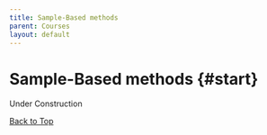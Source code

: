 ```yaml
---
title: Sample-Based methods
parent: Courses
layout: default
---
```


<!-- Link external JavaScript file -->
<script src="questions.js"></script>

# Sample-Based methods {#start}

Under Construction


[Back to Top](#start)
